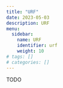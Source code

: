 ```yaml
---
title: "URF"
date: 2023-05-03
description: URF
menu:
  sidebar:
    name: URF
    identifier: urf
    weight: 10
# tags: []
# categories: []
---
```


TODO